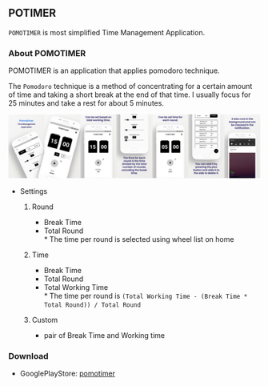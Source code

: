 ## POTIMER

`POMOTIMER` is most simplified Time Management Application.

### About POMOTIMER

POMOTIMER is an application that applies pomodoro technique.

The `Pomodoro` technique is a method of concentrating for a certain amount of time and taking a short break at the end of that time. I usually focus for 25 minutes and take a rest for about 5 minutes.

![](imgs/app.png)

- Settings
    1. Round
        - Break Time
        - Total Round  
        \* The time per round is selected using wheel list on home

    2. Time
        - Break Time
        - Total Round
        - Total Working Time  
        \* The time per round is `(Total Working Time - (Break Time * Total Round)) / Total Round`
    
    3. Custom
        - pair of Break Time and Working time

### Download

- GooglePlayStore: [pomotimer](https://play.google.com/store/apps/details?id=com.pomotimer.jade.app)
